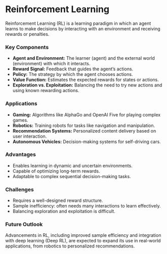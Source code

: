 # Reinforcement Learning

Reinforcement Learning (RL) is a learning paradigm in which an agent learns to make decisions by interacting with an environment and receiving rewards or penalties.

### Key Components
- **Agent and Environment:** The learner (agent) and the external world (environment) with which it interacts.
- **Reward Signal:** Feedback that guides the agent’s actions.
- **Policy:** The strategy by which the agent chooses actions.
- **Value Function:** Estimates the expected rewards for states or actions.
- **Exploration vs. Exploitation:** Balancing the need to try new actions and using known rewarding actions.

### Applications
- **Gaming:** Algorithms like AlphaGo and OpenAI Five for playing complex games.
- **Robotics:** Training robots for tasks like navigation and manipulation.
- **Recommendation Systems:** Personalized content delivery based on user interaction.
- **Autonomous Vehicles:** Decision-making systems for self-driving cars.

### Advantages
- Enables learning in dynamic and uncertain environments.
- Capable of optimizing long-term rewards.
- Adaptable to complex sequential decision-making tasks.

### Challenges
- Requires a well-designed reward structure.
- Sample inefficiency: often needs many interactions to learn effectively.
- Balancing exploration and exploitation is difficult.

### Future Outlook
Advancements in RL, including improved sample efficiency and integration with deep learning (Deep RL), are expected to expand its use in real-world applications, from robotics to personalized recommendations.
